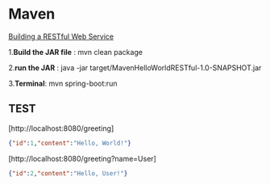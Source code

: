 # Maven
[Building a RESTful Web Service](https://spring.io/guides/gs/rest-service/#scratch)

1.**Build the JAR file**  : mvn clean package

2.**run the JAR**        : java -jar target/MavenHelloWorldRESTful-1.0-SNAPSHOT.jar

3.**Terminal**: mvn spring-boot:run



## TEST

[http://localhost:8080/greeting]
```JSON
{"id":1,"content":"Hello, World!"}
```

[http://localhost:8080/greeting?name=User]
```JSON
{"id":2,"content":"Hello, User!"}
```